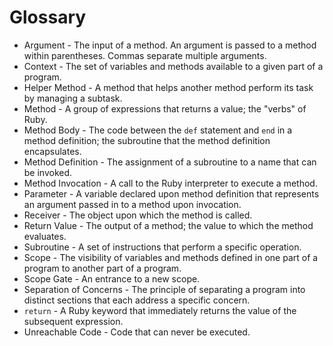 # Glossary

* Argument - The input of a method. An argument is passed to a method within parentheses. Commas separate multiple arguments.
* Context - The set of variables and methods available to a given part of a program.
* Helper Method - A method that helps another method perform its task by managing a subtask.
* Method - A group of expressions that returns a value; the "verbs" of Ruby.
* Method Body - The code between the `def` statement and `end` in a method definition; the subroutine that the method definition encapsulates.
* Method Definition - The assignment of a subroutine to a name that can be invoked.
* Method Invocation - A call to the Ruby interpreter to execute a method.
* Parameter - A variable declared upon method definition that represents an argument passed in to a method upon invocation.
* Receiver - The object upon which the method is called.
* Return Value - The output of a method; the value to which the method evaluates.
* Subroutine - A set of instructions that perform a specific operation.
* Scope - The visibility of variables and methods defined in one part of a program to another part of a program.
* Scope Gate - An entrance to a new scope.
* Separation of Concerns - The principle of separating a program into distinct sections that each address a specific concern.
* `return` - A Ruby keyword that immediately returns the value of the subsequent expression.
* Unreachable Code - Code that can never be executed.
